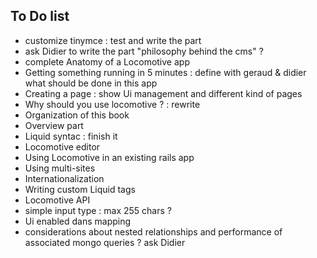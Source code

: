 ## To Do list




- customize tinymce : test and write the part
- ask Didier to write the part "philosophy behind the cms" ?
- complete Anatomy of a Locomotive app
- Getting something running in 5 minutes : define with geraud & didier what should be done in this app
- Creating a page : show Ui management and different kind of pages
- Why should you use locomotive ? : rewrite
- Organization of this book
- Overview part
- Liquid syntac : finish it
- Locomotive editor
- Using Locomotive in an existing rails app
- Using multi-sites
- Internationalization
- Writing custom Liquid tags
- Locomotive API
- simple input type : max 255 chars ?
- Ui enabled dans mapping
- considerations about nested relationships and performance of associated mongo queries ? ask Didier